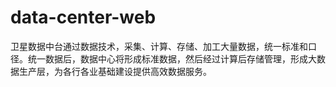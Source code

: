 # data-center-web
卫星数据中台通过数据技术，采集、计算、存储、加工大量数据，统一标准和口径。统一数据后，数据中心将形成标准数据，然后经过计算后存储管理，形成大数据生产层，为各行各业基础建设提供高效数据服务。
